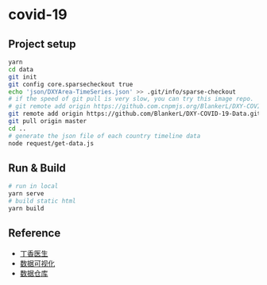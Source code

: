 # covid-19

## Project setup

``` bash
yarn
cd data
git init
git config core.sparsecheckout true
echo 'json/DXYArea-TimeSeries.json' >> .git/info/sparse-checkout
# if the speed of git pull is very slow, you can try this image repo.
# git remote add origin https://github.com.cnpmjs.org/BlankerL/DXY-COVID-19-Data.git
git remote add origin https://github.com/BlankerL/DXY-COVID-19-Data.git
git pull origin master
cd ..
# generate the json file of each country timeline data
node request/get-data.js

```

## Run & Build

```bash
# run in local
yarn serve
# build static html
yarn build
```

## Reference

- [丁香医生](https://ncov.dxy.cn/ncovh5/view/pneumonia?from=dxy)
- [数据可视化](https://github.com/Jannchie/Historical-ranking-data-visualization-based-on-d3.js)
- [数据仓库](https://github.com/BlankerL/DXY-COVID-19-Crawler)
